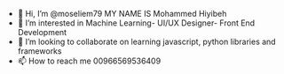 - 👋 Hi, I’m @moseliem79 MY NAME IS Mohammed Hiyibeh
- 👀 I’m interested in Machine Learning- UI/UX Designer- Front End Development 
- 💞️ I’m looking to collaborate on learning javascript, python libraries and frameworks
- 📫 How to reach me  00966569536409

<!---
moseliem79/moseliem79 is a ✨ special ✨ repository because its `README.md` (this file) appears on your GitHub profile.
You can click the Preview link to take a look at your changes.
--->
